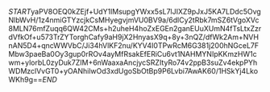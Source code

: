 $START$yaPV8OEQ0kZEjf+UdY1lMsupgYWxx5sL7lJIXZ9pJxJ5KA7LDdc5OvgNlbWvH/1z4nmiGTYzcjkCsMHyegvjmVU0BV9a/6dlCy2tRbk7mSZ6tVgoXVc8MLN76mfZuqq6QW42CMs+h2uheH4hoZxEGEn2ganEUuXUmN4fTsLtxZzrdVfkOf+u573TrZYTorghCafy9aH9jX2HnyasX9q+8y+3nQZ/dfWk2Am+NVHnAN5D4+qncWWVbC/Ji34hVlKF2nu/KYV4I0TPwRcM6G381j200hNGceL7FMbw3paeBa0Oy3gup0rROv4ayMfRsakEfERiCu6vt1NAHMYNIpKKmzHW1cwm+ylorbL0zyDuk7ZIM+6nWaaxaAncjycSRZItyRo74v2ppB3suZv4ekpPYhWDMzclVvGT0+yOANhilwOd3xdUgoSbOtBp9P6Lvbi7AwAK60/1HSkYj4LkoWKh9g==$END$